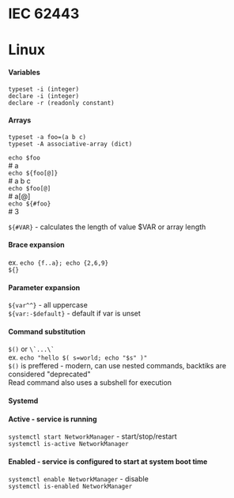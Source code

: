 # IEC 62443


# Linux

#### **Variables**

```typeset -i (integer)```  
```declare -i (integer)```  
```declare -r (readonly constant)```

#### **Arrays**

```typeset -a foo=(a b c)```  
```typeset -A associative-array (dict)```

```echo $foo```  
\# a  
```echo ${foo[@]}```  
\# a b c  
```echo $foo[@]```  
\# a[@]  
```echo ${#foo}```  
\# 3

```${#VAR}``` - calculates the length of value $VAR or array length

#### **Brace expansion**

ex. ```echo {f..a}; echo {2,6,9}```  
```${}```

#### **Parameter expansion**

```${var^^}``` - all uppercase  
```${var:-$default}``` - default if var is unset   


#### **Command substitution**

```$()``` or ``` \`...\` ```  
ex. ```echo "hello $( s=world; echo "$s" )"```  
```$()``` is preffered - modern, can use nested commands, backtiks are considered "deprecated"  
Read command also uses a subshell for execution

#### **Systemd**

#### Active - service is running
```systemctl start NetworkManager``` - start/stop/restart  
```systemctl is-active NetworkManager```

#### Enabled - service is configured to start at system boot time  
```systemctl enable NetworkManager``` - disable  
```systemctl is-enabled NetworkManager```

